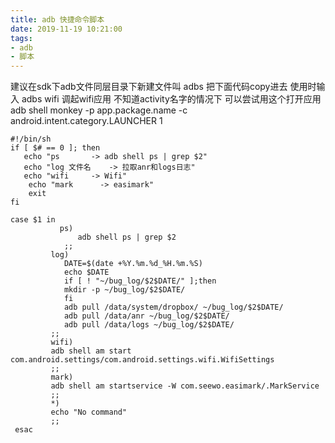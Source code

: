 ```yaml
---
title: adb 快捷命令脚本
date: 2019-11-19 10:21:00
tags:
- adb
- 脚本
---
```

   建议在sdk下adb文件同层目录下新建文件叫 adbs 把下面代码copy进去 
   使用时输入 adbs wifi 调起wifi应用
   不知道activity名字的情况下 可以尝试用这个打开应用
   adb shell monkey -p app.package.name -c android.intent.category.LAUNCHER 1
```
#!/bin/sh 
if [ $# == 0 ]; then
   echo "ps       -> adb shell ps | grep $2"
   echo "log 文件名    -> 拉取anr和logs日志"
   echo "wifi     -> Wifi"
	echo "mark      -> easimark"
	exit
fi

case $1 in 
 		   ps)
			   adb shell ps | grep $2
		    ;;
         log)
            DATE=$(date +%Y.%m.%d_%H.%m.%S)
            echo $DATE
            if [ ! "~/bug_log/$2$DATE/" ];then
            mkdir -p ~/bug_log/$2$DATE/
            fi
            adb pull /data/system/dropbox/ ~/bug_log/$2$DATE/
            adb pull /data/anr ~/bug_log/$2$DATE/
            adb pull /data/logs ~/bug_log/$2$DATE/
         ;;
         wifi)
         adb shell am start com.android.settings/com.android.settings.wifi.WifiSettings
         ;;
         mark)
         adb shell am startservice -W com.seewo.easimark/.MarkService
         ;;
         *)
         echo "No command"
         ;;
 esac 
```




